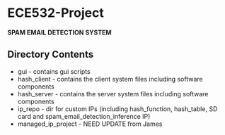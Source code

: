 # ECE532-Project

**SPAM EMAIL DETECTION SYSTEM**



## Directory Contents
  * gui - contains gui scripts
  * hash_client - contains the client system files including software components
  * hash_server - contains the server system files including software components
  * ip_repo - dir for custom IPs (including hash_function, hash_table, SD card and spam_email_detection_inference IP)
  * managed_ip_project - NEED UPDATE from James

